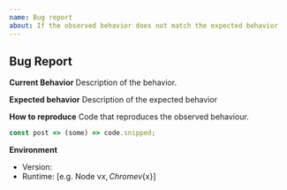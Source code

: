 ```yaml
---
name: Bug report
about: If the observed behavior does not match the expected behavior
---
```


## Bug Report

**Current Behavior**
Description of the behavior.

**Expected behavior**
Description of the expected behavior

**How to reproduce**
Code that reproduces the observed behaviour.

```js
const post => (some) => code.snipped;
```

**Environment**

- Version:
- Runtime: [e.g. Node v${x}, Chrome v${x}]
